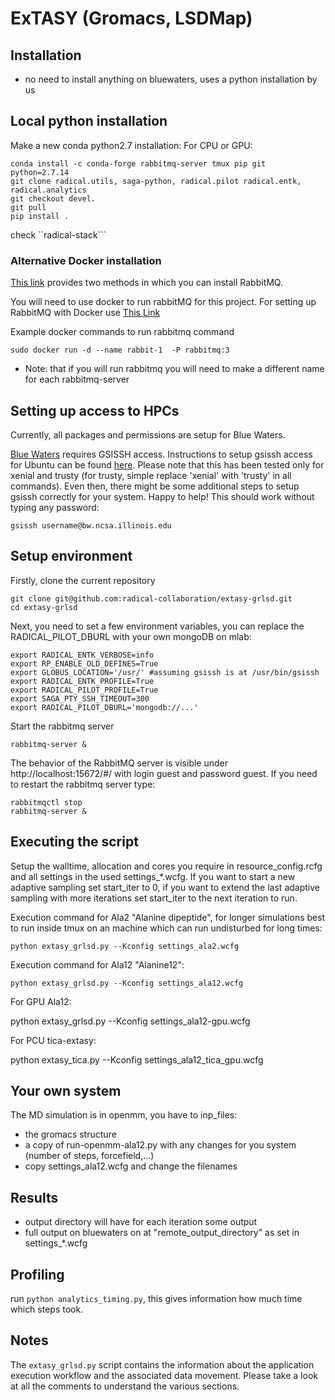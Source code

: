 # ExTASY (Gromacs, LSDMap)

## Installation

* no need to install anything on bluewaters, uses a python installation by us

## Local python installation

Make a new conda python2.7 installation:
For CPU or GPU:

```
conda install -c conda-forge rabbitmq-server tmux pip git python=2.7.14
git clone radical.utils, saga-python, radical.pilot radical.entk, radical.analytics
git checkout devel.
git pull
pip install .
```

check ``radical-stack```
### Alternative Docker installation

[This link](http://radicalentk-06.readthedocs.io/en/arch-v0.6/install.html) provides two methods in which
you can install RabbitMQ.

You will need to use docker to run rabbitMQ for this project.
For setting up RabbitMQ with Docker use [This Link](http://radicalentk-06.readthedocs.io/en/arch-v0.6/install.html)

Example docker commands to run rabbitmq command 

```
sudo docker run -d --name rabbit-1  -P rabbitmq:3
```

* Note: that if you will run rabbitmq you will need to make a different name for each rabbitmq-server 
## Setting up access to HPCs

Currently, all packages and permissions are setup for Blue Waters.

[Blue Waters](https://bluewaters.ncsa.illinois.edu/user-guide)
requires GSISSH access. Instructions to setup gsissh access for Ubuntu can be 
found [here](https://github.com/vivek-bala/docs/blob/master/misc/gsissh_setup_stampede_ubuntu_xenial.sh/).
Please note that this has been tested only for xenial and trusty (for trusty, 
simple replace 'xenial' with 'trusty' in all commands). Even then, there might 
be some additional steps to setup gsissh correctly for your system. Happy to 
help!
This should work without typing any password:
```
gsissh username@bw.ncsa.illinois.edu
```


## Setup environment

Firstly, clone the current repository

```
git clone git@github.com:radical-collaboration/extasy-grlsd.git
cd extasy-grlsd
```

Next, you need to set a few environment variables, you can replace the RADICAL_PILOT_DBURL with your own mongoDB on mlab:
```
export RADICAL_ENTK_VERBOSE=info
export RP_ENABLE_OLD_DEFINES=True
export GLOBUS_LOCATION='/usr/' #assuming gsissh is at /usr/bin/gsissh
export RADICAL_ENTK_PROFILE=True
export RADICAL_PILOT_PROFILE=True
export SAGA_PTY_SSH_TIMEOUT=300
export RADICAL_PILOT_DBURL='mongodb://...'
```

Start the rabbitmq server

```
rabbitmq-server &
```

The behavior of the RabbitMQ server is visible under http://localhost:15672/#/ with login guest and password guest. If you need to restart the rabbitmq server type:
```
rabbitmqctl stop
rabbitmq-server &
```

## Executing the script

Setup the walltime, allocation and cores you require in resource_config.rcfg and all settings in the used settings_*.wcfg.
If you want to start a new adaptive sampling set start_iter to 0, if you want to extend the last adaptive sampling with more iterations set start_iter to the next iteration to run. 

Execution command for Ala2 "Alanine dipeptide", for longer simulations best to run inside tmux on an machine which can run undisturbed for long times:

```
python extasy_grlsd.py --Kconfig settings_ala2.wcfg
```

Execution command for Ala12 "Alanine12": 

```
python extasy_grlsd.py --Kconfig settings_ala12.wcfg
```
For GPU Ala12:

python extasy_grlsd.py --Kconfig settings_ala12-gpu.wcfg

For PCU tica-extasy:

python extasy_tica.py --Kconfig settings_ala12_tica_gpu.wcfg

## Your own system
The MD simulation is in openmm, you have to inp_files:
* the gromacs structure
* a copy of run-openmm-ala12.py with any changes for you system (number of steps, forcefield,...)
* copy settings_ala12.wcfg and change the filenames



## Results
* output directory  will have for each iteration some output
* full output on bluewaters on at "remote_output_directory" as set in settings_*.wcfg


## Profiling
run ```python analytics_timing.py```, this gives information how much time which steps took.

## Notes 
The ```extasy_grlsd.py``` script contains the information about the application
execution workflow and the associated data movement. Please take a look at all
the comments to understand the various sections. 


